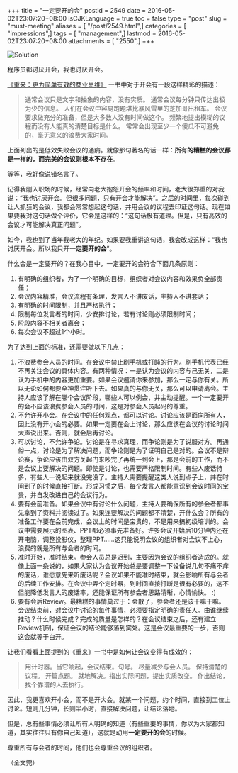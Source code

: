 +++
title = "一定要开的会"
postid = 2549
date = 2016-05-02T23:07:20+08:00
isCJKLanguage = true
toc = false
type = "post"
slug = "must-meeting"
aliases = [ "/post/2549.html",]
categories = [ "impressions",]
tags = [ "management",]
lastmod = 2016-05-02T23:07:20+08:00
attachments = [ "2550",]
+++


![Solution][51]

程序员都讨厌开会，我也讨厌开会。

[《重来：更为简单有效的商业思维》][1] 一书中对于开会有一段这样精彩的描述：

> 通常会议只是文字和抽象的内容，没有实质。
> 通常会议每分钟只传达出极为少的信息。
> 人们在会议中容易跑题堪比暴风雪里的芝加哥出租车。
> 会议要求做充分的准备，但是大多数人没有时间做这个。
> 频繁地提出模糊的议程而没有人能真的清楚目标是什么。
> 常常会出现至少一个傻瓜不可避免的，毫无意义的浪费大家时间。

上面列出的是低效失败会议的通病。就像那句著名的话一样：**所有的糟糕的会议都是一样的，而完美的会议则根本不存在**。 <!--more-->

等等，我好像说错名言了。

记得我刚入职场的时候，经常向老大抱怨开会的频率和时间，老大很郑重的对我说：“我也讨厌开会。但很多问题，只有开会才能解决”。之后的时间里，每次碰到让人抓狂的会议，我都会常常想起这句话，并用会议的议程去印证这句话。现在如果要我对这句话做个评价，它会是这样的：“这句话极有道理。但是，只有高效的会议才可能解决真正问题”。

如今，我也到了当年我老大的年纪。如果要我重讲这句话，我会改成这样：“我也讨厌开会。所以我只开**一定要开的会**”。

什么会是一定要开的？在我心目中，一定要开的会符合下面几条原则：

1. 有明确的组织者，为了一个明确的目标，组织者对会议内容和效果负全部责任；
2. 会议内容精准，会议流程有条理，发言人不讲废话，主持人不讲套话；
3. 有明确的时间限制，并且严格执行；
4. 限制每位发言者的时间，少安排讨论，若有讨论则必须限制时间；
5. 阶段内容不相关者离会；
6. 每次会议不超过1个小时。

为了达到上面的标准，还需要做以下几点：

1. 不浪费参会人员的时间。在会议中禁止刷手机或打盹的行为。刷手机代表已经不再关注会议的具体内容。有两种情况：一是认为会议的内容与己无关，二是认为手机中的内容更加重要。如果会议邀请你来参加，那么一定与你有关。所以无论如何都要全神贯注听下去。如果真的与你无关，那么可以申请离会。主持人应该了解在哪个会议阶段，哪些人可以例会，并主动提醒。一个一定要开的会不应该浪费参会人员的时间，这是对参会人员起码的尊重。
2. 不允许开小会。在会议中的任何观点，都可以讨论。讨论应该是面向所有人，因此没有开小会的必要。如果一定要在会上讨论，那么应该在会议的讨论时间大声说出来。否则，就会后再讨论。
3. 可以讨论，不允许争论。讨论是在寻求真理，而争论则是为了说服对方。再通俗一点，讨论是为了解决问题，而争论则是为了证明自己是对的。会议不是辩论赛，争论应该由双方关起门来吵完了再统一到会上，那是会前的工作，而不是会议上要解决的问题。即使是讨论，也需要严格限制时间。有些人废话特多，有些人一说起来就没完没了。主持人需要提醒这类人说到点子上，并在时间到了的时候直接打断。形成习惯之后，每个发言人都能意识到会议时间的宝贵，并自发改进自己的会议行为。
4. 要有会前准备。如果会议中有讨论什么问题，主持人要确保所有的参会者都事先拿到了资料并阅读过了。如果连要解决的问题都不清楚，开什么会？所有的准备工作要在会前完成，会议上的时间是宝贵的，不是用来搞初级培训的。会议中需要展示的图表、PPT都必须事先准备好。许多会议开始后10分钟内还在开电脑，调整投影仪，整理PPT……这只能说明会议的组织者对会议不上心，浪费的就是所有与会者的时间。
5. 准时开始，准时结束。参会人员总是迟到，主要因为会议的组织者造成的。就像上面一条说的，如果大家认为会议开始总是要调整一下设备说几句不痛不痒的废话，谁愿意先来听废话呢？会议如果不能准时结束，就会影响所有与会者的后续工作安排。在会议中弄个定时器，到时间直接打断是很有必要的，这不但能降低发言人的废话率，还能保证所有参会者思路清晰，心情愉快。 :)
6. 要有会后Review。最糟糕的事情莫过于：会散了，参会者还是该干嘛干嘛。会议结束前，对会议中讨论的每件事情，必须要指定明确的责任人。由谁继续推动？什么时候完成？完成的质量是怎样的？在会议结束之后，还有建立Review机制，保证会议的结论能够落到实处。这是会议最重要的一步，否则这会就等于白开。

让我们看看上面提到的《重来》一书中是如何让会议变得有成效的：

> 用计时器。当它响起，会议结束。句号。
> 尽量减少与会人员。
> 保持清楚的议程。
> 开篇点题。
> 就地解决。指出实际问题，提出实质改变。
> 作出结论，找个靠谱的人去执行。

因此，我更喜欢开小会，而不是开大会。就某一个问题，约个时间，直接到工位上讨论。短则几分钟，长则半小时，直接解决问题，让结论落地。

但是，总有些事情必须让所有人明确的知道（有些重要的事情，你以为大家都知道，其实往往只有你自己知道），这就是动用**一定要开的会**的时候。

尊重所有与会者的时间，他们也会尊重会议的组织者。

（全文完）

[1]: https://book.douban.com/subject/5320866/
[51]: /uploads/2016/05/solution.jpg
